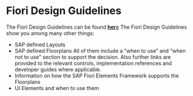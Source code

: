 # Fiori Design Guidelines

The Fiori Design Guidelines can be found [**her**e](https://experience.sap.com/fiori-design-web/)
The Fiori Design Guidelines show you among many other things:

- SAP defined Layouts
- SAP defined Floorplans
All of them include a “when to use” and “when not to use” section to support the decision.
Also further links are provided to the relevant controls, implementation references and developer guides where applicable.
- Information on how the SAP Fiori Elements Framework supports the Floorplans
- UI Elements and when to use them
